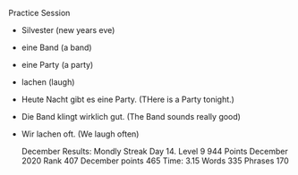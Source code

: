 Practice Session 
* Silvester  (new years eve) 
* eine Band (a band)
* eine Party (a party) 
* lachen (laugh)
* Heute Nacht gibt es eine Party.  (THere is a Party tonight.)
* Die Band klingt wirklich gut. (The Band sounds really good)
* Wir lachen oft. (We laugh often)

    December Results:
    Mondly Streak Day 14.
    Level 9
    944 Points 
    December 2020 Rank 407
    December points 465
    Time: 3.15
    Words 335
    Phrases 170

